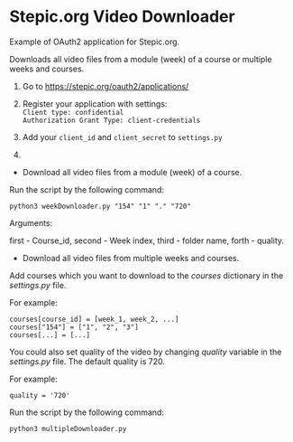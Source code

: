 # Stepic.org Video Downloader

Example of OAuth2 application for Stepic.org. 

Downloads all video files from a module (week) of a course or multiple weeks and courses.

1. Go to https://stepic.org/oauth2/applications/

2. Register your application with settings:  
`Client type: confidential`  
`Authorization Grant Type: client-credentials`

3. Add your `client_id` and `client_secret` to `settings.py`

4. 

* Download all video files from a module (week) of a course.

Run the script by the following command:

```
python3 weekDownloader.py "154" "1" "." "720"
```

Arguments:

first - Course_id, second - Week index, third - folder name, forth - quality.

* Download all video files from multiple weeks and courses.

Add courses which you want to download to the *courses* dictionary in the *settings.py* file.

For example:

```
courses[course_id] = [week_1, week_2, ...]
courses["154"] = ["1", "2", "3"]
courses[...] = [...]
```

You could also set quality of the video by changing *quality* variable in the *settings.py* file.
The default quality is 720.

For example:
```
quality = '720'
```

Run the script by the following command:

```
python3 multipleDownloader.py
```
